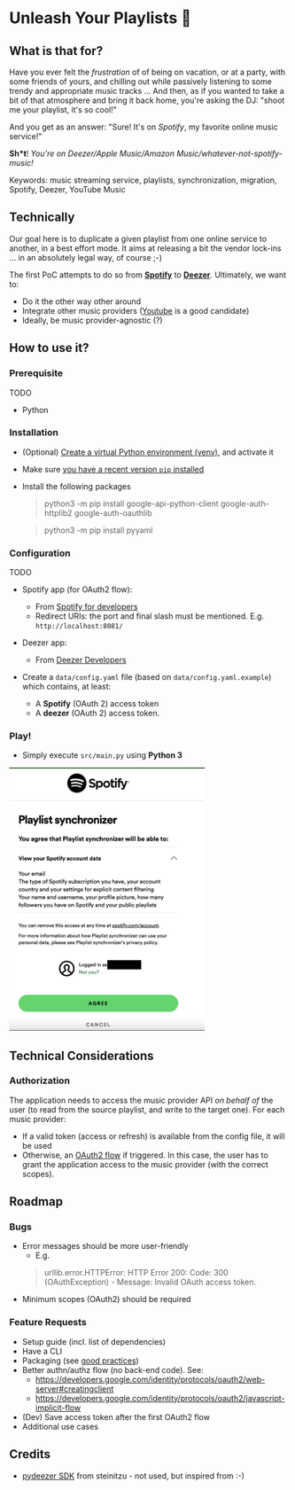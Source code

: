 # Unleash Your Playlists 🚀
## What is that for?
Have you ever felt the *frustration* of of being on vacation, or at a party, with some friends of yours, and chilling out while passively listening to some trendy and appropriate music tracks ... 
And then, as if you wanted to take a bit of that atmosphere and bring it back home, you're asking the DJ: "shoot me your playlist, it's so cool!"

And you get as an answer: "Sure! It's on *Spotify*, my favorite online music service!"

**Sh\*t**! *You're on Deezer/Apple Music/Amazon Music/whatever-not-spotify-music!*

Keywords: music streaming service, playlists, synchronization, migration, Spotify, Deezer, YouTube Music

## Technically
Our goal here is to duplicate a given playlist from one online service to another, in a best effort mode. 
It aims at releasing a bit the vendor lock-ins ... in an absolutely legal way, of course ;-) 

The first PoC attempts to do so from **[Spotify](https://www.spotify.com/)** to **[Deezer](https://www.deezer.com/en/)**. 
Ultimately, we want to: 

- Do it the other way other around
- Integrate other music providers ([Youtube](https://www.youtube.com/) is a good candidate)
- Ideally, be music provider-agnostic (?) 

## How to use it?
### Prerequisite
TODO 
- Python 

### Installation
- (Optional) [Create a virtual Python environment (venv)](https://packaging.python.org/en/latest/guides/installing-using-pip-and-virtual-environments/#install-packages-in-a-virtual-environment-using-pip-and-venv), and activate it
- Make sure [you have a recent version `pip` installed](https://packaging.python.org/en/latest/guides/installing-using-pip-and-virtual-environments/#prepare-pip)
- Install the following packages
    > python3 -m pip install google-api-python-client google-auth-httplib2 google-auth-oauthlib

    > python3 -m pip install pyyaml


### Configuration
TODO

- Spotify app (for OAuth2 flow): 
    - From [Spotify for developers](https://developer.spotify.com/)
    - Redirect URIs: the port and final slash must be mentioned. 
    E.g. `http://localhost:8081/`  
- Deezer app: 
    - From [Deezer Developers](https://developers.deezer.com/)

- Create a `data/config.yaml` file (based on `data/config.yaml.example`) which contains, at least: 
    - A **Spotify** (OAuth 2) access token 
    - A **deezer** (OAuth 2) access token.  

### Play! 
- Simply execute `src/main.py` using **Python 3** 

<img alt="Spotify authorization screen" title="Spotify authorization screen" src="./src/assets/consent_screen-spotify.png" width="70%" />

## Technical Considerations
### Authorization
The application needs to access the music provider API _on behalf of_ the user (to read from the source playlist, and write to the target one). 
For each music provider: 
- If a valid token (access or refresh) is available from the config file, it will be used
- Otherwise, an [OAuth2 flow](https://www.rfc-editor.org/rfc/rfc6749) if triggered. In this case, the user has to grant the application access to the music provider (with the correct scopes).    

## Roadmap

### Bugs
- Error messages should be more user-friendly
    - E.g. 
    > urllib.error.HTTPError: HTTP Error 200: Code: 300 (OAuthException) - Message: Invalid OAuth access token.
- Minimum scopes (OAuth2) should be required

### Feature Requests
- Setup guide (incl. list of dependencies)
- Have a CLI 
- Packaging (see [good practices](https://packaging.python.org/en/latest/overview/#packaging-applications))
- Better authn/authz flow (no back-end code). See: 
    - https://developers.google.com/identity/protocols/oauth2/web-server#creatingclient 
    - https://developers.google.com/identity/protocols/oauth2/javascript-implicit-flow 
- (Dev) Save access token after the first OAuth2 flow
- Additional use cases

## Credits 
- [pydeezer SDK](https://github.com/steinitzu/pydeezer/blob/master/pydeezer/__init__.py) from steinitzu - not used, but inspired from :-) 